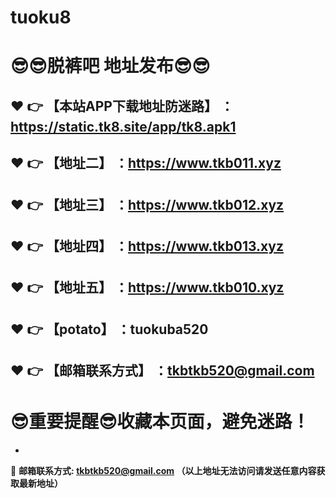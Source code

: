 # tuoku8
:sunglasses::sunglasses:脱裤吧 地址发布:sunglasses::sunglasses:
==
:heart: :point_right: 【本站APP下载地址防迷路】 ：https://static.tk8.site/app/tk8.apk1
------
:heart: :point_right: 【地址二】 ：https://www.tkb011.xyz
------
:heart: :point_right: 【地址三】 ：https://www.tkb012.xyz
------
:heart: :point_right: 【地址四】 ：https://www.tkb013.xyz
------
:heart: :point_right: 【地址五】 ：https://www.tkb010.xyz
------
:heart: :point_right: 【potato】 ：tuokuba520
------
:heart: :point_right: 【邮箱联系方式】 ：tkbtkb520@gmail.com
------
:sunglasses:重要提醒:sunglasses:收藏本页面，避免迷路！
==

-

:e-mail: __邮箱联系方式: tkbtkb520@gmail.com （以上地址无法访问请发送任意内容获取最新地址）__
